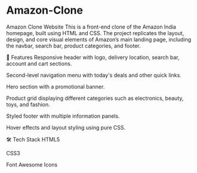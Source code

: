 # Amazon-Clone
Amazon Clone Website
This is a front-end clone of the Amazon India homepage, built using HTML and CSS. The project replicates the layout, design, and core visual elements of Amazon’s main landing page, including the navbar, search bar, product categories, and footer.

🚀 Features
Responsive header with logo, delivery location, search bar, account and cart sections.

Second-level navigation menu with today's deals and other quick links.

Hero section with a promotional banner.

Product grid displaying different categories such as electronics, beauty, toys, and fashion.

Styled footer with multiple information panels.

Hover effects and layout styling using pure CSS.

🛠️ Tech Stack
HTML5

CSS3

Font Awesome Icons
